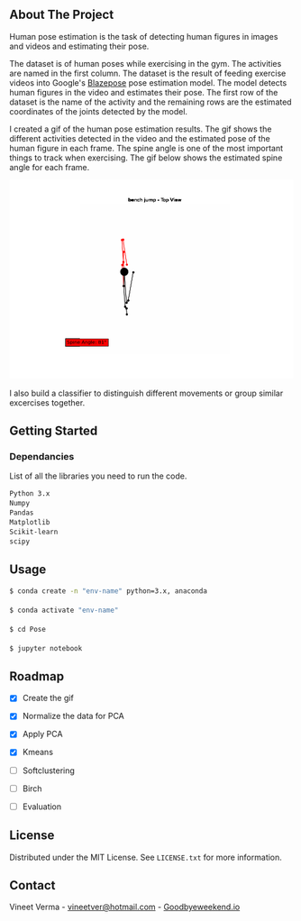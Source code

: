 ## About The Project

Human pose estimation is the task of detecting human figures in images and videos and estimating their pose.

The dataset is of human poses while exercising in the gym. The activities are named in the first column. The dataset is the result of feeding exercise videos into Google's [Blazepose](https://ai.googleblog.com/2020/08/on-device-real-time-body-posetracking.html) pose estimation model. The model detects human figures in the video and estimates their pose. The first row of the dataset is the name of the activity and the remaining rows are the estimated coordinates of the joints detected by the model.

I created a gif of the human pose estimation results. The gif shows the different activities detected in the video and the estimated pose of the human figure in each frame. The spine angle is one of the most important things to track when exercising. The gif below shows the estimated spine angle for each frame.

![Gif](https://github.com/vineetver/Pose/blob/main/bench%20jump.gif)

I also build a classifier to distinguish different movements or group similar excercises together.

## Getting Started

### Dependancies

List of all the libraries you need to run the code.

  ```sh
  Python 3.x
  Numpy
  Pandas
  Matplotlib
  Scikit-learn
  scipy
  ```


<!-- USAGE EXAMPLES -->
## Usage

  ```sh
  $ conda create -n "env-name" python=3.x, anaconda
 
  $ conda activate "env-name"
  
  $ cd Pose
  
  $ jupyter notebook
  ```

## Roadmap

- [x] Create the gif
- [x] Normalize the data for PCA
- [x] Apply PCA
- [x] Kmeans
- [ ] Softclustering
- [ ] Birch
- [ ] Evaluation


## License

Distributed under the MIT License. See `LICENSE.txt` for more information.


## Contact

Vineet Verma - vineetver@hotmail.com - [Goodbyeweekend.io](https://www.goodbyeweekend.io/)
